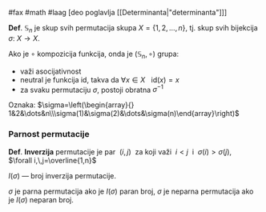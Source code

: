 #fax #math #laag [deo poglavlja [[Determinanta|"determinanta"]]]
$\:$

**Def**. $\mathbb{S}_{n}$ je skup svih permutacija skupa $X=\{ 1,\,2,\,\dots,\,n \}$, tj. skup svih bijekcija $\sigma:\ X\to X$.

Ako je $\circ$ kompozicija funkcija, onda je $(\mathbb{S}_{n},\,\circ)$ grupa:
- važi asocijativnost
- neutral je funkcija $\mathrm{id}$, takva da $\forall x\in X\ \ \ \mathrm{id}(x)=x$
- za svaku permutaciju $\sigma$, postoji obratna $\sigma^{-1}$

Oznaka: $\sigma=\left(\begin{array}{} 1&2&\dots&n\\\sigma(1)&\sigma(2)&\dots&\sigma(n)\end{array}\right)$

### Parnost permutacije
**Def**. **Inverzija** permutacije je par $\:(i,\,j)\:$ za koji važi $\:i<j\:$ i $\:\sigma(i)>\sigma(j)$, $\ \:$ $\forall i,\,j=\overline{1,n}$

$I(\sigma)$ — broj inverzija permutacije.

$\sigma$ je parna permutacija ako je $I(\sigma)$ paran broj,
$\sigma$ je neparna permutacija ako je $I(\sigma)$ neparan broj.